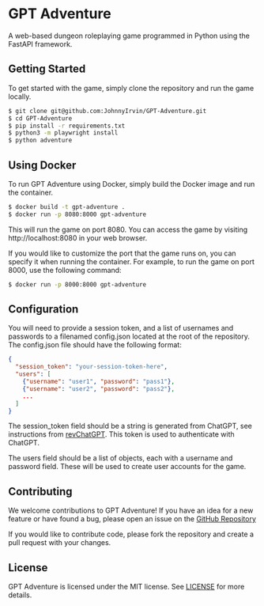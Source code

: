 # GPT Adventure

A web-based dungeon roleplaying game programmed in Python using the FastAPI framework.

## Getting Started

To get started with the game, simply clone the repository and run the game locally.

```bash
$ git clone git@github.com:JohnnyIrvin/GPT-Adventure.git
$ cd GPT-Adventure
$ pip install -r requirements.txt
$ python3 -m playwright install
$ python adventure
```

## Using Docker

To run GPT Adventure using Docker, simply build the Docker image and run the container.

```bash
$ docker build -t gpt-adventure .
$ docker run -p 8080:8000 gpt-adventure
```

This will run the game on port 8080. You can access the game by visiting http://localhost:8080 in your web browser.

If you would like to customize the port that the game runs on, you can specify it when running the container. For example, to run the game on port 8000, use the following command:

```bash
$ docker run -p 8000:8000 gpt-adventure
```

## Configuration

You will need to provide a session token, and a list of usernames and passwords to a filenamed config.json located at the root of the repository. The config.json file should have the following format:

```json
{
  "session_token": "your-session-token-here",
  "users": [
    {"username": "user1", "password": "pass1"},
    {"username": "user2", "password": "pass2"},
    ...
  ]
}
```

The session_token field should be a string is generated from ChatGPT, see instructions from [revChatGPT](https://github.com/acheong08/ChatGPT/wiki/Setup#access-token-authentication). This token is used to authenticate with ChatGPT.

The users field should be a list of objects, each with a username and password field. These will be used to create user accounts for the game.

## Contributing
We welcome contributions to GPT Adventure! If you have an idea for a new feature or have found a bug, please open an issue on the [GitHub Repository](https://github.com/JohnnyIrvin/GPT-Adventure)

If you would like to contribute code, please fork the repository and create a pull request with your changes.

## License

GPT Adventure is licensed under the MIT license. See [LICENSE](LICENSE) for more details.
